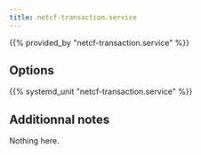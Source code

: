 ```yaml
---
title: netcf-transaction.service
---
```


{{% provided_by "netcf-transaction.service" %}}

## Options

{{% systemd_unit "netcf-transaction.service" %}}

## Additionnal notes

Nothing here.